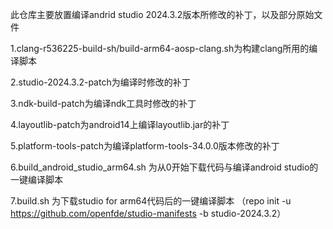 
此仓库主要放置编译andrid studio 2024.3.2版本所修改的补丁，以及部分原始文件

1.clang-r536225-build-sh/build-arm64-aosp-clang.sh为构建clang所用的编译脚本

2.studio-2024.3.2-patch为编译时修改的补丁

3.ndk-build-patch为编译ndk工具时修改的补丁

4.layoutlib-patch为android14上编译layoutlib.jar的补丁

5.platform-tools-patch为编译platform-tools-34.0.0版本修改的补丁

6.build_android_studio_arm64.sh 为从0开始下载代码与编译android studio的一键编译脚本

7.build.sh 为下载studio for arm64代码后的一键编译脚本 （repo init -u https://github.com/openfde/studio-manifests -b studio-2024.3.2）